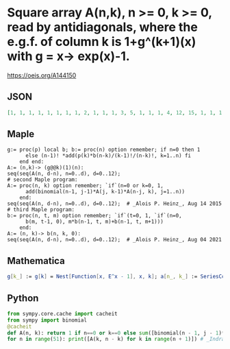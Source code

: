 # Square array A\(n,k\), n \>\= 0, k \>\= 0, read by antidiagonals, where the e\.g\.f\. of column k is 1\+g^\(k\+1\)\(x\) with g \= x\-\> exp\(x\)\-1\.
https://oeis.org/A144150
## JSON
```JSON
[1, 1, 1, 1, 1, 1, 1, 1, 2, 1, 1, 1, 3, 5, 1, 1, 1, 4, 12, 15, 1, 1, 1, 5, 22, 60, 52, 1, 1, 1, 6, 35, 154, 358, 203, 1, 1, 1, 7, 51, 315, 1304, 2471, 877, 1, 1, 1, 8, 70, 561, 3455, 12915, 19302, 4140, 1, 1, 1, 9, 92, 910, 7556, 44590, 146115, 167894, 21147, 1, 1, 1, 10, 117]
```
## Maple
```Maple
g:= proc(p) local b; b:= proc(n) option remember; if n=0 then 1
      else (n-1)! *add(p(k)*b(n-k)/(k-1)!/(n-k)!, k=1..n) fi
    end end:
A:= (n,k)-> (g@@k)(1)(n):
seq(seq(A(n, d-n), n=0..d), d=0..12);
# second Maple program:
A:= proc(n, k) option remember; `if`(n=0 or k=0, 1,
      add(binomial(n-1, j-1)*A(j, k-1)*A(n-j, k), j=1..n))
    end:
seq(seq(A(n, d-n), n=0..d), d=0..12);  # _Alois P. Heinz_, Aug 14 2015
# third Maple program:
b:= proc(n, t, m) option remember; `if`(t=0, 1, `if`(n=0,
      b(m, t-1, 0), m*b(n-1, t, m)+b(n-1, t, m+1)))
    end:
A:= (n, k)-> b(n, k, 0):
seq(seq(A(n, d-n), n=0..d), d=0..12);  # _Alois P. Heinz_, Aug 04 2021
```
## Mathematica
```Mathematica
g[k_] := g[k] = Nest[Function[x, E^x - 1], x, k]; a[n_, k_] := SeriesCoefficient[1 + g[k + 1], {x, 0, n}]*n!; Table[a[n - k, k], {n, 0, 12}, {k, n, 0, -1}] // Flatten (* _Jean-François Alcover_, Dec 06 2013 *)
```
## Python
```Python
from sympy.core.cache import cacheit
from sympy import binomial
@cacheit
def A(n, k): return 1 if n==0 or k==0 else sum([binomial(n - 1, j - 1)*A(j, k - 1)*A(n - j, k) for j in range(1, n + 1)])
for n in range(51): print([A(k, n - k) for k in range(n + 1)]) # _Indranil Ghosh_, Aug 07 2017
```
